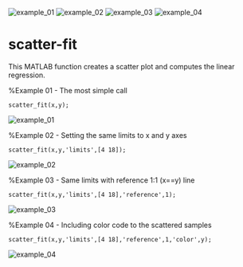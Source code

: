 ![example_01](https://user-images.githubusercontent.com/88653954/227738600-f323373e-5e13-4e48-b559-6b11a97313b0.png)
![example_02](https://user-images.githubusercontent.com/88653954/227738602-7f18171e-8eac-4448-bc16-56c2c014d53f.png)
![example_03](https://user-images.githubusercontent.com/88653954/227738603-01f0d5a0-4f76-4eaa-896c-96a6d44d0be6.png)
![example_04](https://user-images.githubusercontent.com/88653954/227738604-f534a6b0-4084-4798-a198-f48783194469.png)
# scatter-fit
This MATLAB function creates a scatter plot and computes the linear regression.

%Example 01 - The most simple call

    scatter_fit(x,y);
  
![example_01](https://user-images.githubusercontent.com/88653954/227737292-f26ecbb3-aad6-4e66-84ef-36e644d571af.png)

%Example 02 - Setting the same limits to x and y axes 

    scatter_fit(x,y,'limits',[4 18]);
    
![example_02](https://user-images.githubusercontent.com/88653954/227737468-0cf52092-c3a0-481c-88b8-6bc347fcb38c.png)

%Example 03 - Same limits with reference 1:1 (x==y) line

    scatter_fit(x,y,'limits',[4 18],'reference',1);
  
![example_03](https://user-images.githubusercontent.com/88653954/227737470-c7ca81e2-417e-44dd-875c-154390eada69.png)

%Example 04 - Including color code to the scattered samples

    scatter_fit(x,y,'limits',[4 18],'reference',1,'color',y);
    
![example_04](https://user-images.githubusercontent.com/88653954/227737471-5f514dad-cad3-4c6e-81a0-7043b5c040a6.png)
